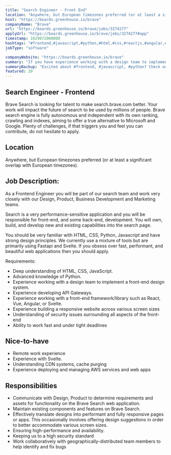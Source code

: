 ```yaml
---
title: "Search Engineer - Front End"
location: "Anywhere, but European timezones preferred (or at least a significant overlap with European timezones)."
host: "https://boards.greenhouse.io/brave"
companyName: "Brave"
url: "https://boards.greenhouse.io/brave/jobs/3274277"
applyUrl: "https://boards.greenhouse.io/brave/jobs/3274277#app"
timestamp: 1629072000000
hashtags: "#frontend,#javascript,#python,#html,#css,#reactjs,#angular,#vuejs,#ui/ux,#aws"
jobType: "software"

companyWebsite: "https://boards.greenhouse.io/brave"
summary: "If you have experience working with a design team to implement a front, Brave has a job opening for a search engineer"
summaryBackup: "Excited about #frontend, #javascript, #python? Check out this job post!"
featured: 20
---
```


## Search Engineer - Frontend

Brave Search is looking for talent to make search.brave.com better. Your work will impact the future of search to be used by millions of people. Brave search engine is fully autonomous and independent with its own ranking, crawling and indexes, aiming to offer a true alternative to Microsoft and Google. Plenty of challenges, if that triggers you and feel you can contribute, do not hesitate to apply. 

## Location

Anywhere, but European timezones preferred (or at least a significant overlap with European timezones).

## Job Description:

As a Frontend Engineer you will be part of our search team and work very closely with our Design, Product, Business Development and Marketing teams.

Search is a very performance-sensitive application and you will be responsible for front-end, and some back-end, development. You will own, build, and develop new and existing capabilities into the search page.

You should be very familiar with HTML, CSS, Python, Javascript and have strong design principles. We currently use a mixture of tools but are primarily using Fastapi and Svelte. If you obsess over fast, performant, and beautiful web applications then you should apply.

Requirements: 

*   Deep understanding of HTML, CSS, JavaScript.
*   Advanced knowledge of Python.
*   Experience working with a design team to implement a front-end design system. 
*   Experience developing API Gateways.
*   Experience working with a front-end framework/library such as React, Vue, Angular, or Svelte.
*   Experience building a responsive website across various screen sizes
*   Understanding of security issues surrounding all aspects of the front-end
*   Ability to work fast and under tight deadlines

## Nice-to-have

*   Remote work experience 
*   Experience with Svelte.
*   Understanding CDN systems, cache purging
*   Experience deploying and managing AWS services and web apps

## Responsibilities

*   Communicate with Design, Product to determine requirements and assets for functionality on the Brave Search web application.
*   Maintain existing components and features on Brave Search.
*   Effectively translate designs into performant and fully responsive pages or apps. This occasionally involves offering design suggestions in order to better accommodate various screen sizes. 
*   Ensuring high-performance and availability.
*   Keeping us to a high security standard
*   Work collaboratively with geographically-distributed team members to help identify and fix bugs
